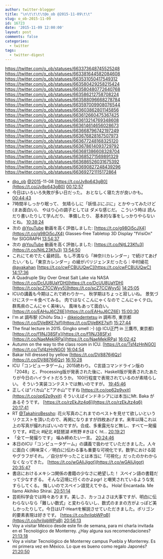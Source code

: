 ```yaml
---
author: twitter-blogger
title: "\n\t\t\t\t@o_ob @2015-11-09\t\t"
slug: o_ob-2015-11-09
id: 16723
date: '2015-11-09 12:00:00'
layout: post
comments: false
categories:
  - twitter
tags:
  - twitter-digest
---
```


https://twitter.com/o_ob/statuses/663373648745525248 https://twitter.com/o_ob/statuses/663381644582084608 https://twitter.com/o_ob/statuses/663531050417549312 https://twitter.com/o_ob/statuses/663580429258215424 https://twitter.com/o_ob/statuses/663580480772640768 https://twitter.com/o_ob/statuses/663586212758708224 https://twitter.com/o_ob/statuses/663588096668278784 https://twitter.com/o_ob/statuses/663597009908076544 https://twitter.com/o_ob/statuses/663603862801145856 https://twitter.com/o_ob/statuses/663612660475367425 https://twitter.com/o_ob/statuses/663613214769348608 https://twitter.com/o_ob/statuses/663614614656028673 https://twitter.com/o_ob/statuses/663668796742197249 https://twitter.com/o_ob/statuses/663676828167507973 https://twitter.com/o_ob/statuses/663677248168325120 https://twitter.com/o_ob/statuses/663678614093729792 https://twitter.com/o_ob/statuses/663681386608328704 https://twitter.com/o_ob/statuses/663685271569891329 https://twitter.com/o_ob/statuses/663686526031675392 https://twitter.com/o_ob/statuses/663690827248439296 https://twitter.com/o_ob/statuses/663692721115172864  

*   [@o_ob](https://twitter.com/o_ob) [@2015](https://twitter.com/2015)-11-08 [https://t.co/Jv8p643gB0](https://t.co/Jv8p643gB0) [00:12:57](https://twitter.com/o_ob/statuses/663373648745525248)
*   今日はいろいろ失敗が多い日だった。 おとなしく寝た方が良いかも。 [00:44:43](https://twitter.com/o_ob/statuses/663381644582084608)
*   7時間半しっかり眠って、 気晴らしに「妖怪ぷにぷに」とかやってみたけど(まあ面白い)、 やはり心の調子としては ダメな感じだ。 こういう時は 読んだり書いたりして学んだり、 準備したり、 基本的な事をしっかりやらないとね。 [10:38:24](https://twitter.com/o_ob/statuses/663531050417549312)
*   次の [@YouTube](https://twitter.com/YouTube) 動画を高く評価しました: [https://t.co/g98Oi5cJX4](https://t.co/g98Oi5cJX4) Glasses-free Tabletop 3D Display "fVisiOn" for SIGGRAPH [13:54:37](https://twitter.com/o_ob/statuses/663580429258215424)
*   次の [@YouTube](https://twitter.com/YouTube) 動画を高く評価しました: [https://t.co/NjtL23Kfu3](https://t.co/NjtL23Kfu3) [13:54:50](https://twitter.com/o_ob/statuses/663580480772640768)
*   これにてめでたく最終回。もし不満なら「神奈川カレンダー」で続けてあげたい／もし「東京カレンダー」の綾がパリジェンヌだったら｜中村綾花 [@ayakahan](https://twitter.com/ayakahan) [https://t.co/cwFCBUUQwC](https://t.co/cwFCBUUQwC) [14:17:36](https://twitter.com/o_ob/statuses/663586212758708224)
*   A Quadruple Sky Over Great Salt Lake via NASA [https://t.co/DcUU8UaYDH](https://t.co/DcUU8UaYDH) [https://t.co/scZ7CCWyy5](https://t.co/scZ7CCWyy5) [14:25:05](https://twitter.com/o_ob/statuses/663588096668278784)
*   ICUの講義も今期はこれで終わりかー。 秋学期はちょっと寂しいね。 景気づけにステーキ食べてみる。 肉ではなくこんにゃくなので こんにゃくテロ。 群馬県のこんにゃく美味い。 風味もあって面白い。 [https://t.co/EAHuJ6CZ6E](https://t.co/EAHuJ6CZ6E) [15:00:30](https://twitter.com/o_ob/statuses/663597009908076544)
*   I'm at 調布駅 (Chōfu Sta.) - [@keiodentetsu](https://twitter.com/keiodentetsu) in 調布市, 東京都 [https://t.co/DVeBKE7sif](https://t.co/DVeBKE7sif) [15:27:44](https://twitter.com/o_ob/statuses/663603862801145856)
*   The final lecture in 2015\. Gingko smell :-) (@ ICU正門 in 三鷹市, 東京都) [https://t.co/f1lNJ38SFx](https://t.co/f1lNJ38SFx) [https://t.co/NaeMekIRPa](https://t.co/NaeMekIRPa) [16:02:42](https://twitter.com/o_ob/statuses/663612660475367425)
*   Autumn on the way to the class room in ICU. [https://t.co/Tsf4zHnNGO](https://t.co/Tsf4zHnNGO) [16:04:54](https://twitter.com/o_ob/statuses/663613214769348608)
*   Bakar hill dressed by yellow [https://t.co/DV8876j6Qz](https://t.co/DV8876j6Qz) [16:10:28](https://twitter.com/o_ob/statuses/663614614656028673)
*   ICU「コンピュータゲーム」2015終わり。 C言語コマンドライン版の「2048」と、Processing版が発表された後に、Haskell版が発表されたあたりが今日のハイライトだろうか。 100行程度で表現されているのが素晴らしい。 そういう実装コンテストでは無いのですが。 [19:45:46](https://twitter.com/o_ob/statuses/663668796742197249)
*   正しくは"バカ山"と"アホ山"ですね [https://t.co/op62p9yxjt](https://t.co/op62p9yxjt) そういえばインドネシアには本当にMt. Baka があるそうです。 [https://t.co/rzEkJtz4q6](https://t.co/rzEkJtz4q6) [20:17:41](https://twitter.com/o_ob/statuses/663676828167507973)
*   RT [@TakahiroBessho](https://twitter.com/TakahiroBessho): 花火写真のこれまでのベストを見せて欲しいというリクエストを頂いたので、再掲になりますが四枚あげます。来年以降これ以上の写真が撮れればいいのですが。合成、多重露光など無し、すべて一発撮りです。#花火 #紀北 #琵琶湖 #熊野 #きほく ht… [20:19:21](https://twitter.com/o_ob/statuses/663677248168325120)
*   「全て一発撮りです」 噛み締めたい一言。 [20:24:46](https://twitter.com/o_ob/statuses/663678614093729792)
*   本日のICU「コンピュータゲーム」の講義で扱わせていただきました。人々に面白く(興味深く／明白に)伝わる事も重要な可視化です。数学における図やグラフがそれ。／自分がやったことは本当に「可視化」だったのかわからなくなってきた。 [https://t.co/wGAIiJjgot](https://t.co/wGAIiJjgot) [20:35:47](https://twitter.com/o_ob/statuses/663681386608328704)
*   書店におけるメキシコ関係の書籍の少なさに絶望した！ スペイン語の書籍だって少なすぎる。 そんな辺境に行くのかよpgr! と嘲笑されているような気すらしてくる。 悔しいのでスペイン語覚えてやる。 Hola! Encantada. Me llamo Akihiko Shirai. [20:51:14](https://twitter.com/o_ob/statuses/663685271569891329)
*   芸術科学会では時々あります。美しさ、カッコよさは大事ですが、明白に伝わらないなら「難しい数式」と変わらないし、数式のままの方がよっぽど美しかったりして。今日はUT-Heartを解説させていただきました。ポリゴン的要素表現は好きです。 [https://t.co/hriIqbWPqB](https://t.co/hriIqbWPqB) [20:56:13](https://twitter.com/o_ob/statuses/663686526031675392)
*   Voy a visitar México desde este fin de semana, para mi charla invitada en el Tecnológico de Monterrey. ¿Hay alguna sus recomendaciones? [21:13:18](https://twitter.com/o_ob/statuses/663690827248439296)
*   Voy a visitar Tecnológico de Monterrey campus Puebla y Monterrey. Es mi primera vez en México. Lo que es bueno como regalo Japonés? [21:20:50](https://twitter.com/o_ob/statuses/663692721115172864)